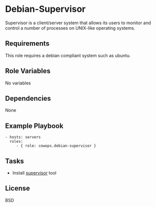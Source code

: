 Debian-Supervisor
=================

Supervisor is a client/server system that allows its users to monitor and control a number of processes on UNIX-like operating systems.

Requirements
------------

This role requires a debian compliant system such as ubuntu.

Role Variables
--------------

No variables

Dependencies
------------

None

Example Playbook
----------------

    - hosts: servers
      roles:
         - { role: cowops.debian-supervisor }

Tasks
-----

  - Install [supervisor](http://supervisord.org/) tool

License
-------

BSD
